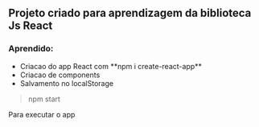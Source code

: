 ## Projeto criado para aprendizagem da biblioteca Js React


### Aprendido:

<ul>
  <li>Criacao do app React com  **npm i create-react-app** </li>
  <li>Criacao de components</li>
  <li>Salvamento no localStorage</li>
</ul>

> npm start

Para executar o app
